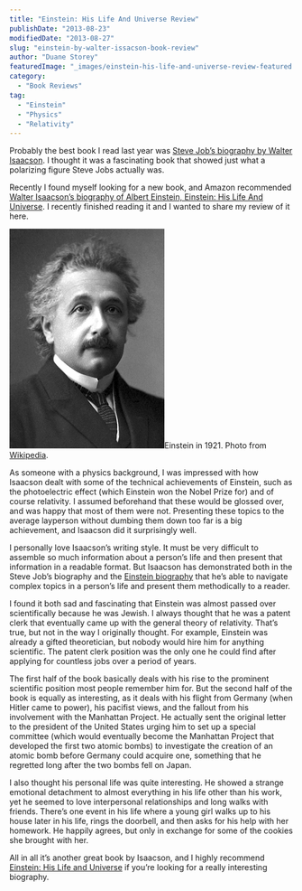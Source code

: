 ```yaml
---
title: "Einstein: His Life And Universe Review"
publishDate: "2013-08-23"
modifiedDate: "2013-08-27"
slug: "einstein-by-walter-issacson-book-review"
author: "Duane Storey"
featuredImage: "_images/einstein-his-life-and-universe-review-featured.png"
category:
  - "Book Reviews"
tag:
  - "Einstein"
  - "Physics"
  - "Relativity"
---
```


Probably the best book I read last year was [Steve Job’s biography by Walter Isaacson](http://amzn.to/1d824yR). I thought it was a fascinating book that showed just what a polarizing figure Steve Jobs actually was.

Recently I found myself looking for a new book, and Amazon recommended [Walter Isaacson’s biography of Albert Einstein, Einstein: His Life And Universe](http://amzn.to/1bA2Lgp). I recently finished reading it and I wanted to share my review of it here.

[![Einstein in 1921](_images/einstein-his-life-and-universe-review-1.png)](_images/einstein-his-life-and-universe-review-1.png)Einstein in 1921. Photo from [Wikipedia](http://en.wikipedia.org/wiki/Albert_Einstein).



As someone with a physics background, I was impressed with how Isaacson dealt with some of the technical achievements of Einstein, such as the photoelectric effect (which Einstein won the Nobel Prize for) and of course relativity. I assumed beforehand that these would be glossed over, and was happy that most of them were not. Presenting these topics to the average layperson without dumbing them down too far is a big achievement, and Isaacson did it surprisingly well.

I personally love Isaacson’s writing style. It must be very difficult to assemble so much information about a person’s life and then present that information in a readable format. But Isaacson has demonstrated both in the Steve Job’s biography and the [Einstein biography](http://amzn.to/1bA2Lgp) that he’s able to navigate complex topics in a person’s life and present them methodically to a reader.

I found it both sad and fascinating that Einstein was almost passed over scientifically because he was Jewish. I always thought that he was a patent clerk that eventually came up with the general theory of relativity. That’s true, but not in the way I originally thought. For example, Einstein was already a gifted theoretician, but nobody would hire him for anything scientific. The patent clerk position was the only one he could find after applying for countless jobs over a period of years.

The first half of the book basically deals with his rise to the prominent scientific position most people remember him for. But the second half of the book is equally as interesting, as it deals with his flight from Germany (when Hitler came to power), his pacifist views, and the fallout from his involvement with the Manhattan Project. He actually sent the original letter to the president of the United States urging him to set up a special committee (which would eventually become the Manhattan Project that developed the first two atomic bombs) to investigate the creation of an atomic bomb before Germany could acquire one, something that he regretted long after the two bombs fell on Japan.

I also thought his personal life was quite interesting. He showed a strange emotional detachment to almost everything in his life other than his work, yet he seemed to love interpersonal relationships and long walks with friends. There’s one event in his life where a young girl walks up to his house later in his life, rings the doorbell, and then asks for his help with her homework. He happily agrees, but only in exchange for some of the cookies she brought with her.

All in all it’s another great book by Isaacson, and I highly recommend [Einstein: His Life and Universe](http://amzn.to/1bA2Lgp) if you’re looking for a really interesting biography.